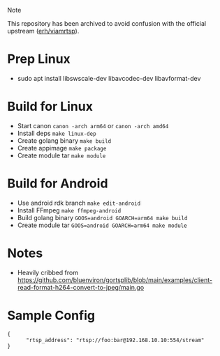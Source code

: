 > [!NOTE]
> This repository has been archived to avoid confusion with the official upstream ([erh/viamrtsp](https://github.com/erh/viamrtsp)).

Prep Linux
===
* sudo apt install libswscale-dev libavcodec-dev libavformat-dev

Build for Linux
===
* Start canon `canon -arch arm64` or `canon -arch amd64`
* Install deps `make linux-dep`
* Create golang binary `make build`
* Create appimage `make package`
* Create module tar `make module`

Build for Android
===
* Use android rdk branch `make edit-android`
* Install FFmpeg `make ffmpeg-android`
* Build golang binary `GOOS=android GOARCH=arm64 make build`
* Create module tar `GOOS=android GOARCH=arm64 make module`

Notes
===
* Heavily cribbed from https://github.com/bluenviron/gortsplib/blob/main/examples/client-read-format-h264-convert-to-jpeg/main.go

Sample Config
===
```
{
      "rtsp_address": "rtsp://foo:bar@192.168.10.10:554/stream"
}
```
